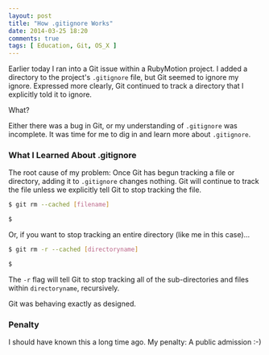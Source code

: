 ```yaml
---
layout: post
title: "How .gitignore Works"
date: 2014-03-25 18:20
comments: true
tags: [ Education, Git, OS_X ]
---
```

Earlier today I ran into a Git issue within a RubyMotion project. I added a directory to the project's `.gitignore` file, but Git seemed to ignore my ignore. Expressed more clearly, Git continued to track a directory that I explicitly told it to ignore.

What?

Either there was a bug in Git, or my understanding of `.gitignore` was incomplete. It was time for me to dig in and learn more about `.gitignore`.

<!--more-->

### What I Learned About .gitignore
The root cause of my problem: Once Git has begun tracking a file or directory, adding it to `.gitignore` changes nothing. Git will continue to track the file unless we explicitly tell Git to stop tracking the file.

~~~bash
$ git rm --cached [filename]

$ 
~~~

Or, if you want to stop tracking an entire directory (like me in this case)...

~~~bash
$ git rm -r --cached [directoryname]

$ 
~~~

The `-r` flag will tell Git to stop tracking all of the sub-directories and files within `directoryname`, recursively.

Git was behaving exactly as designed. 

### Penalty
I should have known this a long time ago. My penalty: A public admission :-) 

